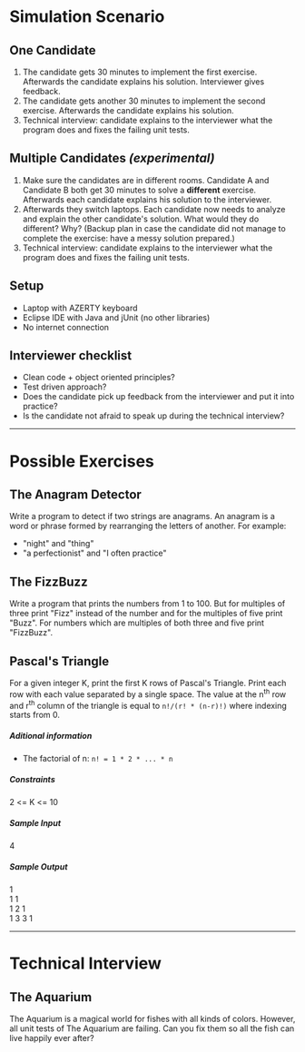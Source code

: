 # Simulation Scenario

## One Candidate
1. The candidate gets 30 minutes to implement the first exercise. Afterwards the candidate explains his solution. Interviewer gives feedback.
2. The candidate gets another 30 minutes to implement the second exercise. Afterwards the candidate explains his solution. 
3. Technical interview: candidate explains to the interviewer what the program does and fixes the failing unit tests.

## Multiple Candidates *(experimental)*
1. Make sure the candidates are in different rooms. Candidate A and Candidate B both get 30 minutes to solve a **different** exercise. Afterwards each candidate explains his solution to the interviewer.
2. Afterwards they switch laptops. Each candidate now needs to analyze and explain the other candidate's solution. What would they do different? Why? (Backup plan in case the candidate did not manage to complete the exercise: have a messy solution prepared.)
3. Technical interview: candidate explains to the interviewer what the program does and fixes the failing unit tests.

## Setup
- Laptop with AZERTY keyboard
- Eclipse IDE with Java and jUnit (no other libraries)
- No internet connection

## Interviewer checklist
- Clean code + object oriented principles?
- Test driven approach?
- Does the candidate pick up feedback from the interviewer and put it into practice?
- Is the candidate not afraid to speak up during the technical interview?

---

# Possible Exercises

## The Anagram Detector
Write a program to detect if two strings are anagrams. An anagram is a word or phrase formed by rearranging the letters of another.
For example:
- "night" and "thing"
- "a perfectionist" and "I often practice"

## The FizzBuzz
Write a program that prints the numbers from 1 to 100. But for multiples of three print "Fizz" instead of the number and for the multiples of five print "Buzz". For numbers which are multiples of both three and five print "FizzBuzz".

## Pascal's Triangle
For a given integer K, print the first K rows of Pascal's Triangle. Print each row with each value separated by a single space. The value at the n<sup>th</sup> row and r<sup>th</sup> column of the triangle is equal to `n!/(r! * (n-r)!)` where indexing starts from 0.

##### Aditional information
- The factorial of n: `n! = 1 * 2 * ... * n`

##### Constraints
2 <= K <= 10

##### Sample Input
4

##### Sample Output
1  
1 1  
1 2 1  
1 3 3 1  


---

# Technical Interview

## The Aquarium
The Aquarium is a magical world for fishes with all kinds of colors. However, all unit tests of The Aquarium are failing. Can you fix them so all the fish can live happily ever after?
